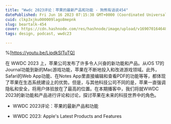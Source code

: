 ```yaml
---
title: "Wwdc 2023评论：苹果的最新产品和功能 - 狗熊有话说454"
datePublished: Fri Jun 16 2023 07:15:38 GMT+0000 (Coordinated Universal Time)
cuid: clkp3xjku000009lago8mepnk
slug: beartalk-454
cover: https://cdn.hashnode.com/res/hashnode/image/upload/v1690701646487/683ca73a-0a07-4d93-ab00-2a23be148574.png
tags: design, podcast, wwdc23

---
```


%[https://youtu.be/LjpdkSITuTQ] 

在 WWDC 2023 上，苹果公司发布了许多令人兴奋的新功能和产品。从iOS 17的Journal功能到新的Mac游戏功能，苹果在不断地投入和改进游戏领域。此外，Safari的Web App功能、在Notes App里直接编辑和查看PDF的功能等等，都体现了苹果在生态系统建设上的优势。但是，与其他科技公司不同的是，苹果一直强调隐私和安全，将用户体验放在了最高的位置。在本期播客中，我们将就WWDC 2023的新功能和产品进行评论和讨论，探讨苹果在未来的科技世界中的角色。

* WWDC 2023评论：苹果的最新产品和功能
    
* WWDC 2023: Apple's Latest Products and Features